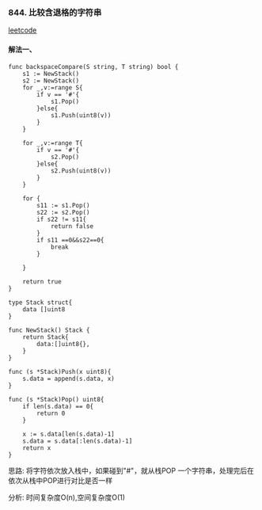 ### 844. 比较含退格的字符串
[leetcode](https://leetcode-cn.com/problems/backspace-string-compare)

#### 解法一、
```
func backspaceCompare(S string, T string) bool {
	s1 := NewStack()
	s2 := NewStack()
	for _,v:=range S{
		if v == '#'{
			s1.Pop()
		}else{
			s1.Push(uint8(v))
		}
	}

	for _,v:=range T{
		if v == '#'{
			s2.Pop()
		}else{
			s2.Push(uint8(v))
		}
	}

	for {
		s11 := s1.Pop()
		s22 := s2.Pop()
		if s22 != s11{
			return false
		}
		if s11 ==0&&s22==0{
			break
		}

	}

	return true
}

type Stack struct{
	data []uint8
}

func NewStack() Stack {
	return Stack{
		data:[]uint8{},
	}
}

func (s *Stack)Push(x uint8){
	s.data = append(s.data, x)
}

func (s *Stack)Pop() uint8{
	if len(s.data) == 0{
		return 0
	}

	x := s.data[len(s.data)-1]
	s.data = s.data[:len(s.data)-1]
	return x
}
```

思路: 将字符依次放入栈中，如果碰到"#"，就从栈POP 一个字符串，处理完后在依次从栈中POP进行对比是否一样

分析: 时间复杂度O(n),空间复杂度O(1)
